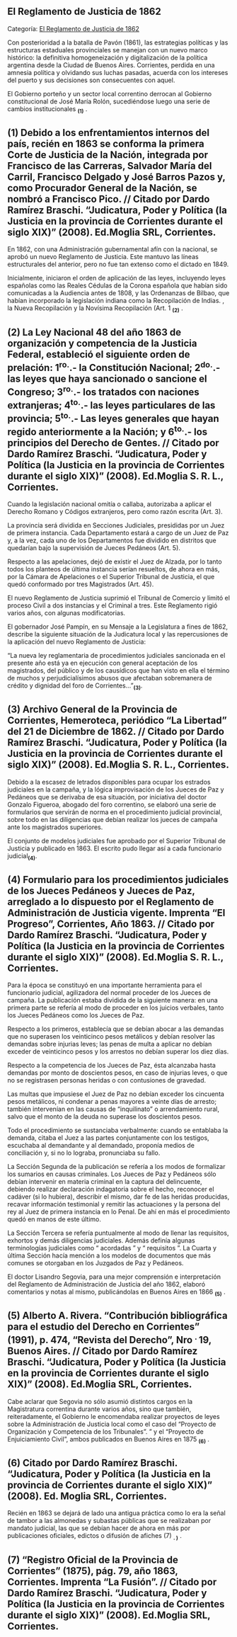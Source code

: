 ## El Reglamento de Justicia de 1862

Categoría: [El Reglamento de Justicia de 1862](http://descubrircorrientes.com.ar/2012/index.php/4823-historia-desde-1814-hasta-la-guerra-de-la-triple-alianza/de-pujol-a-pampin-tiempos-de-organizacion-administradora-1852-1862/jose-manuel-pampin-gobernador/el-reglamento-de-justicia-de-1862)

Con posterioridad a la batalla de Pavón (1861), las estrategias políticas y las estructuras estaduales provinciales se manejan con un nuevo marco histórico: la definitiva homogeneización y digitalización de la política argentina desde la Ciudad de Buenos Aires. Corrientes, perdida en una amnesia política y olvidando sus luchas pasadas, acuerda con los intereses del puerto y sus decisiones son consecuentes con aquel.

El Gobierno porteño y un sector local correntino derrocan al Gobierno constitucional de José María Rolón, sucediéndose luego una serie de cambios institucionales <sub><strong><span><span>(1)</span></span></strong></sub> .

## **(1) Debido a los enfrentamientos internos del país, recién en 1863 se conforma la primera Corte de Justicia de la Nación, integrada por Francisco de las Carreras, Salvador María del Carril, Francisco Delgado y José Barros Pazos y, como Procurador General de la Nación, se nombró a Francisco Pico. // Citado por Dardo Ramírez Braschi. “Judicatura, Poder y Política (la Justicia en la provincia de Corrientes durante el siglo XIX)” (2008). Ed.Moglia SRL, Corrientes.**

En 1862, con una Administración gubernamental afín con la nacional, se aprobó un nuevo Reglamento de Justicia. Este mantuvo las líneas estructurales del anterior, pero no fue tan extenso como el dictado en 1849.

Inicialmente, iniciaron el orden de aplicación de las leyes, incluyendo leyes españolas como las Reales Cédulas de la Corona española que habían sido comunicadas a la Audiencia antes de 1808, y las Ordenanzas de Bilbao, que habían incorporado la legislación indiana como la Recopilación de Indias. , la Nueva Recopilación y la Novísima Recopilación (Art. 1 <sub><strong><span><span>(2)</span></span></strong></sub> .

## **(2) La Ley Nacional 48 del año 1863 de organización y competencia de la Justicia Federal, estableció el siguiente orden de prelación: 1<sup>ro.</sup>.- la Constitución Nacional; 2<sup>do.</sup>.- las leyes que haya sancionado o sancione el Congreso; 3<sup>ro.</sup>.- los tratados con naciones extranjeras; 4<sup>to.</sup>.- las leyes particulares de las provincia; 5<sup>to.</sup>.- Las leyes generales que hayan regido anteriormente a la Nación; y 6<sup>to.</sup>.- los principios del Derecho de Gentes. // Citado por Dardo Ramírez Braschi. “Judicatura, Poder y Política (la Justicia en la provincia de Corrientes durante el siglo XIX)” (2008). Ed.Moglia S. R. L., Corrientes.**

Cuando la legislación nacional omitía o callaba, autorizaba a aplicar el Derecho Romano y Códigos extranjeros, pero como razón escrita (Art. 3).

La provincia será dividida en Secciones Judiciales, presididas por un Juez de primera instancia. Cada Departamento estará a cargo de un Juez de Paz y, a la vez, cada uno de los Departamentos fue dividido en distritos que quedarían bajo la supervisión de Jueces Pedáneos (Art. 5).

Respecto a las apelaciones, dejó de existir el Juez de Alzada, por lo tanto todos los planteos de última instancia serían resueltos, de ahora en más, por la Cámara de Apelaciones o el Superior Tribunal de Justicia, el que quedó conformado por tres Magistrados (Art. 45).

El nuevo Reglamento de Justicia suprimió el Tribunal de Comercio y limitó el proceso Civil a dos instancias y el Criminal a tres. Este Reglamento rigió varios años, con algunas modificatorias.

El gobernador José Pampín, en su Mensaje a la Legislatura a fines de 1862, describe la siguiente situación de la Judicatura local y las repercusiones de la aplicación del nuevo Reglamento de Justicia:

“La nueva ley reglamentaria de procedimientos judiciales sancionada en el presente año está ya en ejecución con general aceptación de los magistrados, del público y de los causídicos que han visto en ella el término de muchos y perjudicialísimos abusos que afectaban sobremanera de crédito y dignidad del foro de Corrientes...”<sub><strong>(3)</strong></sub>.

## **(3) Archivo General de la Provincia de Corrientes, Hemeroteca, periódico “La Libertad” del 21 de Diciembre de 1862. // Citado por Dardo Ramírez Braschi. “Judicatura, Poder y Política (la Justicia en la provincia de Corrientes durante el siglo XIX)” (2008). Ed.Moglia S. R. L., Corrientes.**

Debido a la escasez de letrados disponibles para ocupar los estrados judiciales en la campaña, y la lógica improvisación de los Jueces de Paz y Pedáneos que se derivaba de esa situación, por iniciativa del doctor Gonzalo Figueroa, abogado del foro correntino, se elaboró una serie de formularios que servirán de norma en el procedimiento judicial provincial, sobre todo en las diligencias que debían realizar los jueces de campaña ante los magistrados superiores.

El conjunto de modelos judiciales fue aprobado por el Superior Tribunal de Justicia y publicado en 1863. El escrito pudo llegar así a cada funcionario judicial<sub><strong>(4)</strong></sub>.

## **(4) Formulario para los procedimientos judiciales de los Jueces Pedáneos y Jueces de Paz, arreglado a lo dispuesto por el Reglamento de Administración de Justicia vigente. Imprenta “El Progreso”, Corrientes, Año 1863. // Citado por Dardo Ramírez Braschi. “Judicatura, Poder y Política (la Justicia en la provincia de Corrientes durante el siglo XIX)” (2008). Ed.Moglia S. R. L., Corrientes.**

Para la época se constituyó en una importante herramienta para el funcionario judicial, agilizadora del normal proceder de los Jueces de campaña. La publicación estaba dividida de la siguiente manera: en una primera parte se refería al modo de proceder en los juicios verbales, tanto los Jueces Pedáneos como los Jueces de Paz.

Respecto a los primeros, establecía que se debían abocar a las demandas que no superasen los veinticinco pesos metálicos y debían resolver las demandas sobre injurias leves; las penas de multa a aplicar no debían exceder de veinticinco pesos y los arrestos no debían superar los diez días.

Respecto a la competencia de los Jueces de Paz, ésta alcanzaba hasta demandas por monto de doscientos pesos, en caso de injurias leves, o que no se registrasen personas heridas o con contusiones de gravedad.

Las multas que impusiese el Juez de Paz no debían exceder los cincuenta pesos metálicos, ni condenar a penas mayores a veinte días de arresto; también intervenían en las causas de “inquilinato” o arrendamiento rural, salvo que el monto de la deuda no superase los doscientos pesos.

Todo el procedimiento se sustanciaba verbalmente: cuando se entablaba la demanda, citaba el Juez a las partes conjuntamente con los testigos, escuchaba al demandante y al demandado, proponía medios de conciliación y, si no lo lograba, pronunciaba su fallo.

La Sección Segunda de la publicación se refería a los modos de formalizar los sumarios en causas criminales. Los Jueces de Paz y Pedáneos sólo debían intervenir en materia criminal en la captura del delincuente, debiendo realizar declaración indagatoria sobre el hecho, reconocer el cadáver (si lo hubiera), describir el mismo, dar fe de las heridas producidas, recavar información testimonial y remitir las actuaciones y la persona del rey al Juez de primera instancia en lo Penal. De ahí en más el procedimiento quedó en manos de este último.

La Sección Tercera se refería puntualmente al modo de llenar las requisitos, exhortos y demás diligencias judiciales. Además definía algunas terminologías judiciales como “ acordadas ” y “ requisitos ”. La Cuarta y última Sección hacía mención a los modelos de documentos que más comunes se otorgaban en los Juzgados de Paz y Pedáneos.

El doctor Lisandro Segovia, para una mejor comprensión e interpretación del Reglamento de Administración de Justicia del año 1862, elaboró comentarios y notas al mismo, publicándolas en Buenos Aires en 1866 <sub><strong><span><span>(5)</span></span></strong></sub> .

## **(5) Alberto A. Rivera. “Contribución bibliográfica para el estudio del Derecho en Corrientes” (1991), p. 474, “Revista del Derecho”, Nro <sup><span><span>. </span></span></sup> 19, Buenos Aires. // Citado por Dardo Ramírez Braschi. “Judicatura, Poder y Política (la Justicia en la provincia de Corrientes durante el siglo XIX)” (2008). Ed.Moglia SRL, Corrientes.**

Cabe aclarar que Segovia no sólo asumió distintos cargos en la Magistratura correntina durante varios años, sino que también, reiteradamente, el Gobierno le encomendaba realizar proyectos de leyes sobre la Administración de Justicia local como el caso del “Proyecto de Organización y Competencia de los Tribunales”. ” y el “Proyecto de Enjuiciamiento Civil”, ambos publicados en Buenos Aires en 1875 <sub><strong><span><span>(6)</span></span></strong></sub> .

## **(6) Citado por Dardo Ramírez Braschi. “Judicatura, Poder y Política (la Justicia en la provincia de Corrientes durante el siglo XIX)” (2008). Ed. Moglia SRL, Corrientes.**

Recién en 1863 se dejará de lado una antigua práctica como lo era la señal de tambor a las almonedas y subastas públicas que se realizaban por mandato judicial, las que se debían hacer de ahora en más por publicaciones oficiales, edictos o difusión de afiches (7) <sub><strong><span><span>. )</span></span></strong></sub> .

## **(7) “Registro Oficial de la Provincia de Corrientes” (1875), pág. 79, año 1863, Corrientes. Imprenta “La Fusión”. // Citado por Dardo Ramírez Braschi. “Judicatura, Poder y Política (la Justicia en la provincia de Corrientes durante el siglo XIX)” (2008). Ed.Moglia SRL, Corrientes.**